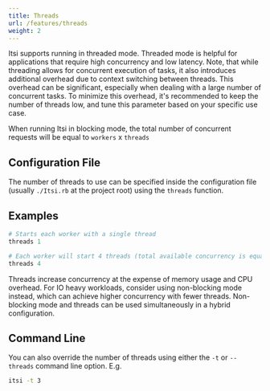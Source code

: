 ```yaml
---
title: Threads
url: /features/threads
weight: 2
---
```

Itsi supports running in threaded mode. Threaded mode is helpful for applications that require high concurrency and low latency.
Note, that while threading allows for concurrent execution of tasks, it also introduces additional overhead due to context switching between threads. This overhead can be significant, especially when dealing with a large number of concurrent tasks. To minimize this overhead, it's recommended to keep the number of threads low, and tune this parameter based on your specific use case.

When running Itsi in blocking mode, the total number of concurrent requests will be equal to `workers` x `threads`

## Configuration File
The number of threads to use can be specified inside the configuration file (usually `./Itsi.rb` at the project root)
using the `threads` function.

## Examples
```ruby {filename="Itsi.rb"}
# Starts each worker with a single thread
threads 1
```

```ruby {filename="Itsi.rb"}
# Each worker will start 4 threads (total available concurrency is equal)
threads 4
```

Threads increase concurrency at the expense of memory usage and CPU overhead.
For IO heavy workloads, consider using non-blocking mode instead, which can achieve higher concurrency with fewer threads.
Non-blocking mode and threads can be used simultaneously in a hybrid configuration.

## Command Line
You can also override the number of threads using either the `-t` or `--threads` command line option.
E.g.

```bash
itsi -t 3
```
